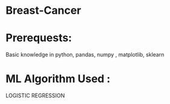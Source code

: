 # Breast-Cancer
# Prerequests:
Basic knowledge in python, pandas, numpy , matplotlib, sklearn
# ML Algorithm Used :
LOGISTIC REGRESSION
